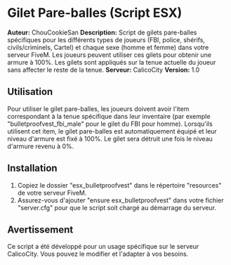 # Gilet Pare-balles (Script ESX)

**Auteur:** ChouCookieSan
**Description:** Script de gilets pare-balles spécifiques pour les différents types de joueurs (FBI, police, shérifs, civils/criminels, Cartel) et chaque sexe (homme et femme) dans votre serveur FiveM. Les joueurs peuvent utiliser ces gilets pour obtenir une armure à 100%. Les gilets sont appliqués sur la tenue actuelle du joueur sans affecter le reste de la tenue.
**Serveur:** CalicoCity
**Version:** 1.0

## Utilisation

Pour utiliser le gilet pare-balles, les joueurs doivent avoir l'item correspondant à la tenue spécifique dans leur inventaire (par exemple "bulletproofvest_fbi_male" pour le gilet du FBI pour homme). Lorsqu'ils utilisent cet item, le gilet pare-balles est automatiquement équipé et leur niveau d'armure est fixé à 100%. Le gilet sera détruit une fois le niveau d'armure revenu à 0%.

## Installation

1. Copiez le dossier "esx_bulletproofvest" dans le répertoire "resources" de votre serveur FiveM.
2. Assurez-vous d'ajouter "ensure esx_bulletproofvest" dans votre fichier "server.cfg" pour que le script soit chargé au démarrage du serveur.

## Avertissement

Ce script a été développé pour un usage spécifique sur le serveur CalicoCity. Vous pouvez le modifier et l'adapter à vos besoins.